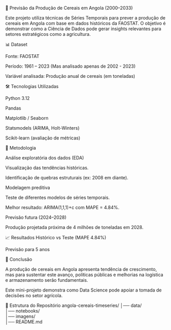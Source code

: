 🌾 Previsão da Produção de Cereais em Angola (2000–2033)

Este projeto utiliza técnicas de Séries Temporais para prever a produção de cereais em Angola com base em dados históricos da FAOSTAT.
O objetivo é demonstrar como a Ciência de Dados pode gerar insights relevantes para setores estratégicos como a agricultura.

📊 Dataset

Fonte: FAOSTAT

Período: 1961 – 2023 (Mas analisado apenas de 2002 - 2023)

Variável analisada: Produção anual de cereais (em toneladas)

🛠️ Tecnologias Utilizadas

Python 3.12

Pandas

Matplotlib / Seaborn

Statsmodels (ARIMA, Holt-Winters)

Scikit-learn (avaliação de métricas)

🔎 Metodologia

Análise exploratória dos dados (EDA)

Visualização das tendências históricas.

Identificação de quebras estruturais (ex: 2008 em diante).

Modelagem preditiva

Teste de diferentes modelos de séries temporais.

Melhor resultado: ARIMA(1,1,1)+c com MAPE = 4.84%.

Previsão futura (2024–2028)

Produção projetada próxima de 4 milhões de toneladas em 2028.

📈 Resultados
Histórico vs Teste (MAPE 4.84%)

Previsão para 5 anos

🚀 Conclusão

A produção de cereais em Angola apresenta tendência de crescimento, mas para sustentar este avanço, políticas públicas e melhorias na logística e armazenamento serão fundamentais.

Este mini-projeto demonstra como Data Science pode apoiar a tomada de decisões no setor agrícola.

📂 Estrutura do Repositório
angola-cereais-timeseries/
│── data/                
│── notebooks/           
│── imagens/             
│── README.md            

